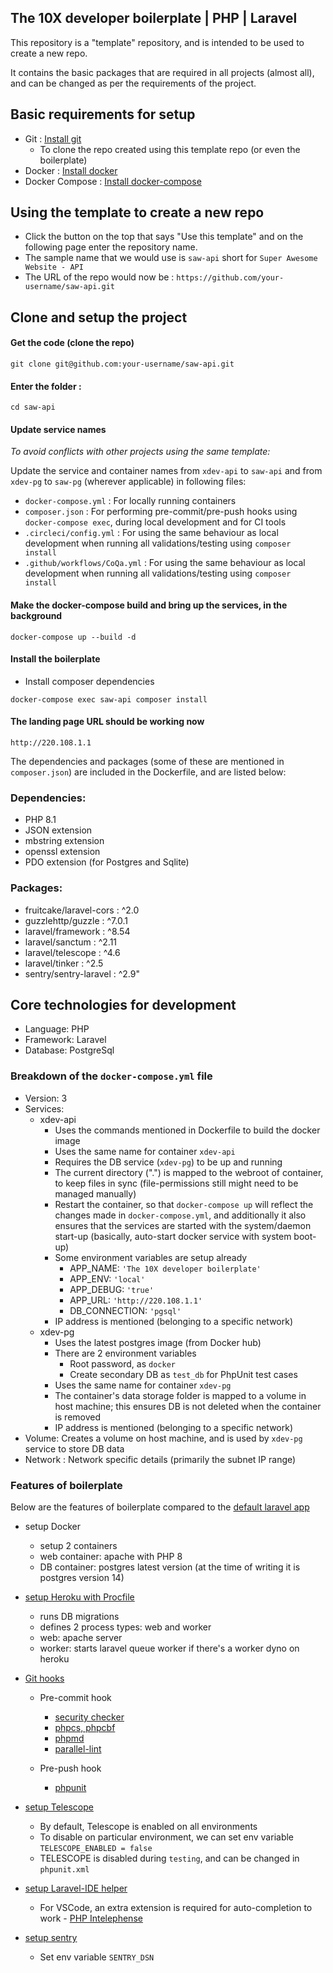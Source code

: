 ## The 10X developer boilerplate | PHP | Laravel

This repository is a "template" repository, and is intended to be used to create a new repo.

It contains the basic packages that are required in all projects (almost all), and can be changed as per the requirements of the project.

## Basic requirements for setup
- Git :  [Install git](https://git-scm.com/book/en/v2/Getting-Started-Installing-Git)
  - To clone the repo created using this template repo (or even the boilerplate) 
- Docker : [Install docker](https://docs.docker.com/engine/install)
- Docker Compose : [Install docker-compose](https://docs.docker.com/compose/install)

## Using the template to create a new repo

 - Click the button on the top that says "Use this template" and on the following page enter the repository name.
 - The sample name that we would use is `saw-api` short for `Super Awesome Website - API`
 - The URL of the repo would now be : `https://github.com/your-username/saw-api.git` 

## Clone and setup the project

#### Get the code (clone the repo)

```
git clone git@github.com:your-username/saw-api.git
```


#### Enter the folder :
```
cd saw-api
```

#### Update service names
_To avoid conflicts with other projects using the same template:_

Update the service and container names from `xdev-api` to `saw-api` and from `xdev-pg` to `saw-pg` (wherever applicable) in following files: 
 - `docker-compose.yml` : For locally running containers
 - `composer.json` : For performing pre-commit/pre-push hooks using `docker-compose exec`, during local development and for CI tools
 - `.circleci/config.yml` : For using the same behaviour as local development when running all validations/testing using `composer install`
 - `.github/workflows/CoQa.yml` : For using the same behaviour as local development when running all validations/testing using `composer install`


#### Make the docker-compose build and bring up the services, in the background

```
docker-compose up --build -d
```

#### Install the boilerplate

- Install composer dependencies
```
docker-compose exec saw-api composer install
```

#### The landing page URL should be working now
```
http://220.108.1.1
```


The dependencies and packages (some of these are mentioned in `composer.json`) are included in the Dockerfile, and are listed below:

### Dependencies:
 - PHP 8.1
 - JSON extension
 - mbstring extension
 - openssl extension
 - PDO extension (for Postgres and Sqlite)

### Packages:
 - fruitcake/laravel-cors : ^2.0
 - guzzlehttp/guzzle : ^7.0.1
 - laravel/framework : ^8.54
 - laravel/sanctum : ^2.11
 - laravel/telescope : ^4.6
 - laravel/tinker : ^2.5
 - sentry/sentry-laravel : ^2.9"


## Core technologies for development
- Language: PHP
- Framework: Laravel
- Database: PostgreSql



### Breakdown of the `docker-compose.yml` file
 - Version: 3
 - Services:
   - xdev-api
     - Uses the commands mentioned in Dockerfile to build the docker image
     - Uses the same name for container `xdev-api`
     - Requires the DB service (`xdev-pg`) to be up and running
     - The current directory (".") is mapped to the webroot of container, to keep files in sync (file-permissions still might need to be managed manually)
     - Restart the container, so that `docker-compose up` will reflect the changes made in `docker-compose.yml`, and additionally it also ensures that the services are started with the system/daemon start-up (basically, auto-start docker service with system boot-up)
     - Some environment variables are setup already
       - APP_NAME: `'The 10X developer boilerplate'`
       - APP_ENV: `'local'`
       - APP_DEBUG: `'true'`
       - APP_URL: `'http://220.108.1.1'`
       - DB_CONNECTION: `'pgsql'`
     - IP address is mentioned (belonging to a specific network)
   - xdev-pg
     - Uses the latest postgres image (from Docker hub)
     - There are 2 environment variables 
       - Root password, as `docker`
       - Create secondary DB as `test_db` for PhpUnit test cases
     - Uses the same name for container `xdev-pg`
     - The container's data storage folder is mapped to a volume in host machine; this ensures DB is not deleted when the container is removed
     - IP address is mentioned (belonging to a specific network)
 - Volume: Creates a volume on host machine, and is used by `xdev-pg` service to store DB data
 - Network : Network specific details (primarily the subnet IP range)

### Features of boilerplate

Below are the features of boilerplate compared to the [default laravel app](https://github.com/laravel/laravel)

- setup Docker
  - setup 2 containers
  - web container: apache with PHP 8
  - DB container: postgres latest version (at the time of writing it is postgres version 14)

- [setup Heroku with Procfile](https://devcenter.heroku.com/articles/procfile#procfile-format)
  - runs DB migrations
  - defines 2 process types: web and worker
  - web: apache server
  - worker: starts laravel queue worker if there's a worker dyno on heroku

- [Git hooks](https://github.com/BrainMaestro/composer-git-hooks)
  - Pre-commit hook
    - [security checker](https://github.com/enlightn/security-checker)
    - [phpcs, phpcbf](https://github.com/squizlabs/PHP_CodeSniffer)
    - [phpmd](https://github.com/phpmd/phpmd)
    - [parallel-lint](https://github.com/php-parallel-lint/PHP-Parallel-Lint)

  - Pre-push hook
    - [phpunit](https://laravel.com/docs/8.x/testing)

- [setup Telescope](https://laravel.com/docs/8.x/telescope)
  - By default, Telescope is enabled on all environments
  - To disable on particular environment, we can set env variable `TELESCOPE_ENABLED = false`
  - TELESCOPE is disabled during `testing`, and can be changed in `phpunit.xml`

- [setup Laravel-IDE helper](https://github.com/barryvdh/laravel-ide-helper)
  - For VSCode, an extra extension is required for auto-completion to work - [PHP Intelephense](https://marketplace.visualstudio.com/items?itemName=bmewburn.vscode-intelephense-client)

- [setup sentry](https://docs.sentry.io/platforms/php/guides/laravel/)
  - Set env variable `SENTRY_DSN`
